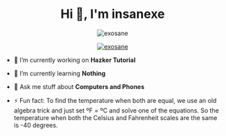 <h1 align="center">Hi 👋, I'm insanexe</h1>


<p align="center"> <img src="https://komarev.com/ghpvc/?username=exosane23&label=Profile%20views&color=0e75b6&style=flat" alt="exosane" /> </p>

<p align="center"> <a href="https://github.com/ryo-ma/github-profile-trophy"><img src="https://github-profile-trophy.vercel.app/?username=exosane&row=1" alt="exosane" /></a> </p>

- 🔭 I’m currently working on **Hazker Tutorial**
- 🌱 I’m currently learning **Nothing**
- 💬 Ask me stuff about **Computers and Phones**


- ⚡ Fun fact: To find the temperature when both are equal, we use an old algebra trick and just set ºF = ºC and solve one of the equations. So the temperature when both the Celsius and Fahrenheit scales are the same is -40 degrees.



